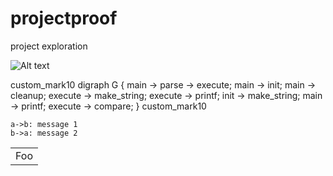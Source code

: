 # projectproof
project exploration

![Alt text](https://g.gravizo.com/source/custom_mark10?https://raw.githubusercontent.com/TLmaK0/projectproof/master/README.md)
<summary></summary>
custom_mark10
 digraph G {
   main -> parse -> execute;
   main -> init;
   main -> cleanup;
   execute -> make_string;
   execute -> printf;
   init -> make_string;
   main -> printf;
   execute -> compare;
 }
custom_mark10
</details>

```jsseq
a->b: message 1
b->a: message 2
```


<table>
    <tr>
        <td>Foo</td>
    </tr>
</table>
